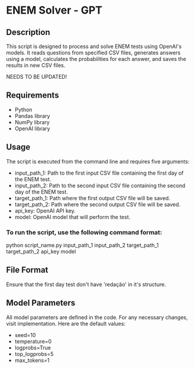 # ENEM Solver - GPT

## Description
This script is designed to process and solve ENEM tests using OpenAI's models. It reads questions from specified CSV files, generates answers using a model, calculates the probabilities for each answer, and saves the results in new CSV files. 

NEEDS TO BE UPDATED!

## Requirements
- Python
- Pandas library
- NumPy library
- OpenAI library

## Usage
The script is executed from the command line and requires five arguments:

- input_path_1: Path to the first input CSV file containing the first day of the ENEM test.
- input_path_2: Path to the second input CSV file containing the second day of the ENEM test.
- target_path_1: Path where the first output CSV file will be saved.
- target_path_2: Path where the second output CSV file will be saved.
- api_key: OpenAI API key.
- model: OpenAI model that will perform the test.

### To run the script, use the following command format:
python script_name.py input_path_1 input_path_2 target_path_1 target_path_2 api_key model

## File Format
Ensure that the first day test don't have 'redação' in it's structure.

## Model Parameters
All model parameters are defined in the code. For any necessary changes, visit implementation. Here are the default values:

- seed=10 
- temperature=0 
- logprobs=True 
- top_logprobs=5 
- max_tokens=1
